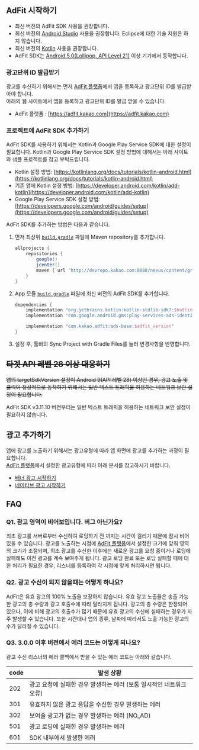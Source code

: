 ## AdFit 시작하기

* 최신 버전의 AdFit SDK 사용을 권장합니다.
* 최신 버전의 [Android Studio](https://developer.android.com/studio/) 사용을 권장합니다. Eclipse에 대한 기술 지원은 하지 않습니다.
* 최신 버전의 [Kotlin](https://developer.android.com/kotlin/) 사용을 권장합니다.
* AdFit SDK는 [Android 5.0(Lollipop, API Level 21)](https://developer.android.com/about/versions/android-5.0) 이상 기기에서 동작합니다.


### 광고단위 ID 발급받기

광고를 수신하기 위해서는 먼저 [AdFit 플랫폼](https://adfit.kakao.com)에서 앱을 등록하고 광고단위 ID를 발급받아야 합니다.<br/>
아래의 웹 사이트에서 앱을 등록하고 광고단위 ID를 발급 받을 수 있습니다.<br/>
* AdFit 플랫폼 : [https://adfit.kakao.com](https://adfit.kakao.com)


### 프로젝트에 AdFit SDK 추가하기

AdFit SDK를 사용하기 위해서는 Kotlin과 Google Play Service SDK에 대한 설정이 필요합니다.
Kotlin과 Google Play Service SDK 설정 방법에 대해서는 아래 사이트와 샘플 프로젝트를 참고 부탁드립니다.
* Kotlin 설정 방법: [https://kotlinlang.org/docs/tutorials/kotlin-android.html](https://kotlinlang.org/docs/tutorials/kotlin-android.html)
* 기존 앱에 Kotlin 설정 방법: [https://developer.android.com/kotlin/add-kotlin](https://developer.android.com/kotlin/add-kotlin)
* Google Play Service SDK 설정 방법: [https://developers.google.com/android/guides/setup](https://developers.google.com/android/guides/setup)

AdFit SDK를 추가하는 방법은 다음과 같습니다.

1. 먼저 최상위 [`build.gradle`](https://github.com/adfit/adfit-android-sdk/blob/master/build.gradle) 파일에 Maven repository를 추가합니다.
    ```gradle
    allprojects {
        repositories {
            google()
            jcenter()
            maven { url 'http://devrepo.kakao.com:8088/nexus/content/groups/public/' }
        }
    }
    ```
2. App 모듈 [`build.gradle`](https://github.com/adfit/adfit-android-sdk/blob/master/app/build.gradle) 파일에 최신 버전의 AdFit SDK를 추가합니다.
    ```gradle
    dependencies {
        implementation "org.jetbrains.kotlin:kotlin-stdlib-jdk7:$kotlin_version"
        implementation "com.google.android.gms:play-services-ads-identifier:$play_service_version"

        implementation "com.kakao.adfit:ads-base:$adfit_version"
    }
    ```
3. 설정 후, 툴바의 Sync Project with Gradle Files를 눌러 변경사항을 반영합니다.


## <del>타겟 API 레벨 28 이상 대응하기</del>

<del>앱의 targetSdkVersion 설정이 Android 9(API 레벨 28) 이상인 경우, 광고 노출 및 클릭이 정상적으로 동작하기 위해서는
일반 텍스트 트래픽을 허용하는 네트워크 보안 설정이 필요합니다.<del/>

AdFit SDK v3.11.10 버전부터는 일반 텍스트 트래픽을 허용하는 네트워크 보안 설정이 필요하지 않습니다.


## 광고 추가하기

앱에 광고를 노출하기 위해서는 광고유형에 따라 앱 화면에 광고를 추가하는 과정이 필요합니다.<br/>
[AdFit 플랫폼](https://adfit.kakao.com)에서 설정한 광고유형에 따라 아래 문서를 참고하시기 바랍니다.
* [배너 광고 시작하기](BANNERAD.md)
* [네이티브 광고 시작하기](NATIVEAD.md)


## FAQ


### Q1. 광고 영역이 비어보입니다. 버그 아닌가요?

최초 광고를 서버로부터 수신하여 로딩하기 전 까지는 시간이 걸리기 때문에 잠시 비어있을 수 있습니다.
광고를 노출하는 시점에 [AdFit 플랫폼](https://adfit.kakao.com)에서 설정한 크기에 맞춰 영역의 크기가 조절되며,
최초 광고를 수신한 이후에는 새로운 광고를 요청 중이거나 로딩에 실패해도 이전 광고를 계속 보여주게 됩니다.
광고 로딩 완료 또는 로딩 실패할 때에 대한 처리가 필요한 경우, 리스너를 등록하여 각 시점에 맞게 처리하시면 됩니다.

### Q2. 광고 수신이 되지 않을때는 어떻게 하나요?

AdFit은 유효 광고의 100% 노출을 보장하지 않습니다. 유효 광고 노출율은 송출 가능한 광고의 총 수량과 광고 호출수에 따라 달라지게 됩니다.
광고의 총 수량은 한정되어 있으나, 이에 비해 광고의 호출수가 많기 때문에 유효 광고의 수신에 실패하는 경우가 자주 발생할 수 있습니다.
또한 시간대나 앱의 종류, 날짜에 따라서도 노출 가능한 광고의 수가 달라질 수 있습니다.

### Q3. 3.0.0 이후 버전에서 에러 코드는 어떻게 되나요?

광고 수신 리스너의 에러 콜백에서 받을 수 있는 에러 코드는 아래와 같습니다.

code | 발생 상황
-----|--------------
202  | 광고 요청에 실패한 경우 발생하는 에러 (보통 일시적인 네트워크 오류)
301  | 유효하지 않은 광고 응답을 수신한 경우 발생하는 에러
302  | 보여줄 광고가 없는 경우 발생하는 에러 (NO_AD)
501  | 광고 로딩에 실패한 경우 발생하는 에러
601  | SDK 내부에서 발생한 에러
